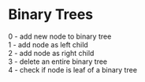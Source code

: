 # Binary Trees <br />
0 - add new node to binary tree <br />
1 - add node as left child <br />
2 - add node as right child <br />
3 - delete an entire binary tree <br />
4 - check if node is leaf of a binary tree <br />
